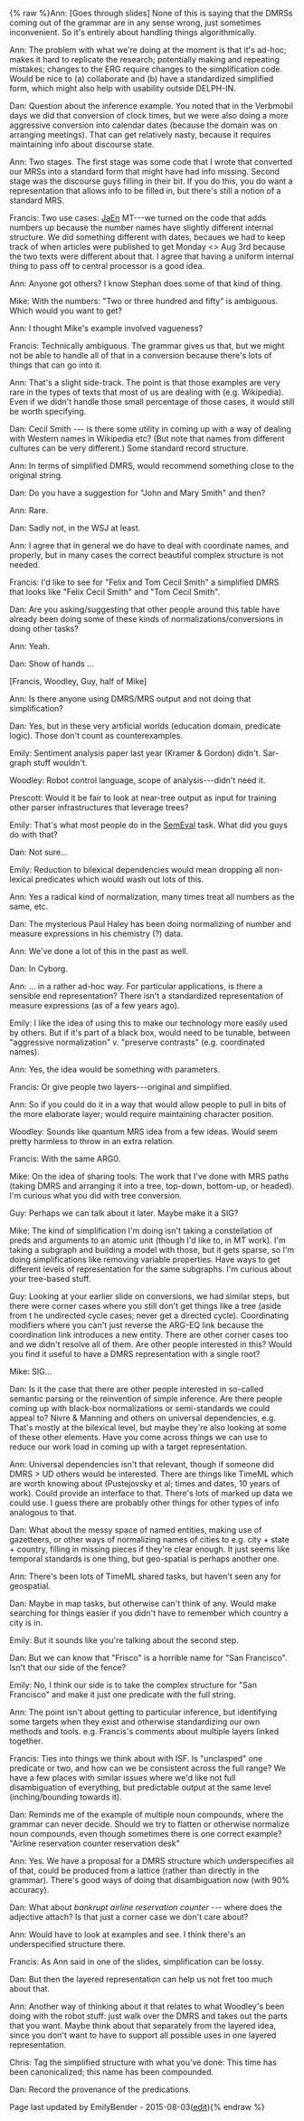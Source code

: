 {% raw %}Ann: \[Goes through slides\] None of this is saying that the DMRSs
coming out of the grammar are in any sense wrong, just sometimes
inconvenient. So it's entirely about handling things algorithmically.

Ann: The problem with what we're doing at the moment is that it's
ad-hoc; makes it hard to replicate the research; potentially making and
repeating mistakes; changes to the ERG require changes to the
simplification code. Would be nice to (a) collaborate and (b) have a
standardized simplified form, which might also help with usability
outside DELPH-IN.

Dan: Question about the inference example. You noted that in the
Verbmobil days we did that conversion of clock times, but we were also
doing a more aggressive conversion into calendar dates (because the
domain was on arranging meetings). That can get relatively nasty,
because it requires maintaining info about discourse state.

Ann: Two stages. The first stage was some code that I wrote that
converted our MRSs into a standard form that might have had info
missing. Second stage was the discourse guys filling in their bit. If
you do this, you do want a representation that allows info to be filled
in, but there's still a notion of a standard MRS.

Francis: Two use cases: [JaEn](/JaEn) MT---we turned on the code that
adds numbers up because the number names have slightly different
internal structure. We did something different with dates, becaues we
had to keep track of when articles were published to get Monday &lt;&gt;
Aug 3rd because the two texts were different about that. I agree that
having a uniform internal thing to pass off to central processor is a
good idea.

Ann: Anyone got others? I know Stephan does some of that kind of thing.

Mike: With the numbers: "Two or three hundred and fifty" is ambiguous.
Which would you want to get?

Ann: I thought Mike's example involved vagueness?

Francis: Technically ambiguous. The grammar gives us that, but we might
not be able to handle all of that in a conversion because there's lots
of things that can go into it.

Ann: That's a slight side-track. The point is that those examples are
very rare in the types of texts that most of us are dealing with (e.g.
Wikipedia). Even if we didn't handle those small percentage of those
cases, it would still be worth specifying.

Dan: Cecil Smith --- is there some utility in coming up with a way of
dealing with Western names in Wikipedia etc? (But note that names from
different cultures can be very different.) Some standard record
structure.

Ann: In terms of simplified DMRS, would recommend something close to the
original string.

Dan: Do you have a suggestion for "John and Mary Smith" and then?

Ann: Rare.

Dan: Sadly not, in the WSJ at least.

Ann: I agree that in general we do have to deal with coordinate names,
and properly, but in many cases the correct beautiful complex structure
is not needed.

Francis: I'd like to see for "Felix and Tom Cecil Smith" a simplified
DMRS that looks like "Felix Cecil Smith" and "Tom Cecil Smith".

Dan: Are you asking/suggesting that other people around this table have
already been doing some of these kinds of normalizations/conversions in
doing other tasks?

Ann: Yeah.

Dan: Show of hands ...

\[Francis, Woodley, Guy, half of Mike\]

Ann: Is there anyone using DMRS/MRS output and not doing that
simplification?

Dan: Yes, but in these very artificial worlds (education domain,
predicate logic). Those don't count as counterexamples.

Emily: Sentiment analysis paper last year (Kramer & Gordon) didn't.
Sar-graph stuff wouldn't.

Woodley: Robot control language, scope of analysis---didn't need it.

Prescott: Would it be fair to look at near-tree output as input for
training other parser infrastructures that leverage trees?

Emily: That's what most people do in the [SemEval](/SemEval) task. What
did you guys do with that?

Dan: Not sure...

Emily: Reduction to bilexical dependencies would mean dropping all
non-lexical predicates which would wash out lots of this.

Ann: Yes a radical kind of normalization, many times treat all numbers
as the same, etc.

Dan: The mysterious Paul Haley has been doing normalizing of number and
measure expressions in his chemistry (?) data.

Ann: We've done a lot of this in the past as well.

Dan: In Cyborg.

Ann: ... in a rather ad-hoc way. For particular applications, is there a
sensible end representation? There isn't a standardized representation
of measure expressions (as of a few years ago).

Emily: I like the idea of using this to make our technology more easily
used by others. But if it's part of a black box, would need to be
tunable, between "aggressive normalization" v. "preserve contrasts"
(e.g. coordinated names).

Ann: Yes, the idea would be something with parameters.

Francis: Or give people two layers---original and simplified.

Ann: So if you could do it in a way that would allow people to pull in
bits of the more elaborate layer; would require maintaining character
position.

Woodley: Sounds like quantum MRS idea from a few ideas. Would seem
pretty harmless to throw in an extra relation.

Francis: With the same ARG0.

Mike: On the idea of sharing tools: The work that I've done with MRS
paths (taking DMRS and arranging it into a tree, top-down, bottom-up, or
headed). I'm curious what you did with tree conversion.

Guy: Perhaps we can talk about it later. Maybe make it a SIG?

Mike: The kind of simplification I'm doing isn't taking a constellation
of preds and arguments to an atomic unit (though I'd like to, in MT
work). I'm taking a subgraph and building a model with those, but it
gets sparse, so I'm doing simplifications like removing variable
properties. Have ways to get different levels of representation for the
same subgraphs. I'm curious about your tree-based stuff.

Guy: Looking at your earlier slide on conversions, we had similar steps,
but there were corner cases where you still don't get things like a tree
(aside from t he undirected cycle cases; never get a directed cycle).
Coordinating modifiers where you can't just reverse the ARG-EQ link
because the coordination link introduces a new entity. There are other
corner cases too and we didn't resolve all of them. Are other people
interested in this? Would you find it useful to have a DMRS
representation with a single root?

Mike: SIG...

Dan: Is it the case that there are other people interested in so-called
semantic parsing or the reinvention of simple inference. Are there
people coming up with black-box normalizations or semi-standards we
could appeal to? Nivre & Manning and others on universal dependencies,
e.g. That's mostly at the bilexical level, but maybe they're also
looking at some of these other elements. Have you come across things we
can use to reduce our work load in coming up with a target
representation.

Ann: Universal dependencies isn't that relevant, though if someone did
DMRS &gt; UD others would be interested. There are things like TimeML
which are worth knowing about (Pustejovsky et al; times and dates, 10
years of work). Could provide an interface to that. There's lots of
marked up data we could use. I guess there are probably other things for
other types of info analogous to that.

Dan: What about the messy space of named entities, making use of
gazetteers, or other ways of normalizing names of cities to e.g. city +
state + country, filling in missing pieces if they're clear enough. It
just seems like temporal standards is one thing, but geo-spatial is
perhaps another one.

Ann: There's been lots of TimeML shared tasks, but haven't seen any for
geospatial.

Dan: Maybe in map tasks, but otherwise can't think of any. Would make
searching for things easier if you didn't have to remember which country
a city is in.

Emily: But it sounds like you're talking about the second step.

Dan: But we can know that "Frisco" is a horrible name for "San
Francisco". Isn't that our side of the fence?

Emily: No, I think our side is to take the complex structure for "San
Francisco" and make it just one predicate with the full string.

Ann: The point isn't about getting to particular inference, but
identifying some targets when they exist and otherwise standardizing our
own methods and tools. e.g. Francis's comments about multiple layers
linked together.

Francis: Ties into things we think about with ISF. Is "unclasped" one
predicate or two, and how can we be consistent across the full range? We
have a few places with similar issues where we'd like not full
disambiguation of everything, but predictable output at the same level
(inching/bounding towards it).

Dan: Reminds me of the example of multiple noun compounds, where the
grammar can never decide. Should we try to flatten or otherwise
normalize noun compounds, even though sometimes there is one correct
example? "Airline reservation counter reservation desk"

Ann: Yes. We have a proposal for a DMRS structure which underspecifies
all of that, could be produced from a lattice (rather than directly in
the grammar). There's good ways of doing that disambiguation now (with
90% accuracy).

Dan: What about *bankrupt airline reservation counter* --- where does
the adjective attach? Is that just a corner case we don't care about?

Ann: Would have to look at examples and see. I think there's an
underspecified structure there.

Francis: As Ann said in one of the slides, simplification can be lossy.

Dan: But then the layered representation can help us not fret too much
about that.

Ann: Another way of thinking about it that relates to what Woodley's
been doing with the robot stuff: just walk over the DMRS and takes out
the parts that you want. Maybe think about that separately from the
layered idea, since you don't want to have to support all possible uses
in one layered representation.

Chris: Tag the simplified structure with what you've done: This time has
been canonicalized; this name has been compounded.

Dan: Record the provenance of the predications.

Page last updated by EmilyBender - 2015-08-03([edit](https://github.com/delph-in/docs/wiki/SingaporeDmrsSimplification/_edit)){% endraw %}